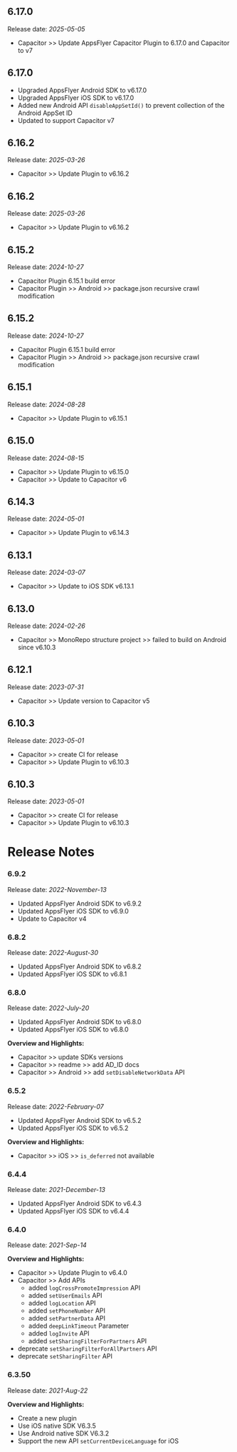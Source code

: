 ## 6.17.0
 Release date: *2025-05-05*

- Capacitor >> Update AppsFlyer Capacitor Plugin to 6.17.0 and Capacitor to v7

## 6.17.0
- Upgraded AppsFlyer Android SDK to v6.17.0
- Upgraded AppsFlyer iOS SDK to v6.17.0
- Added new Android API `disableAppSetId()` to prevent collection of the Android AppSet ID
- Updated to support Capacitor v7

## 6.16.2
 Release date: *2025-03-26*

- Capacitor >> Update Plugin to v6.16.2

## 6.16.2
 Release date: *2025-03-26*

- Capacitor >> Update Plugin to v6.16.2

## 6.15.2
 Release date: *2024-10-27*

- Capacitor Plugin 6.15.1 build error
- Capacitor Plugin >> Android >> package.json recursive crawl modification

## 6.15.2
 Release date: *2024-10-27*

- Capacitor Plugin 6.15.1 build error
- Capacitor Plugin >> Android >> package.json recursive crawl modification

## 6.15.1
 Release date: *2024-08-28*

- Capacitor >> Update Plugin to v6.15.1

## 6.15.0
 Release date: *2024-08-15*

- Capacitor >> Update Plugin to v6.15.0
- Capacitor >> Update to Capacitor v6

## 6.14.3
 Release date: *2024-05-01*

- Capacitor >> Update Plugin to v6.14.3

## 6.13.1
 Release date: *2024-03-07*

- Capacitor >> Update to iOS SDK v6.13.1

## 6.13.0
 Release date: *2024-02-26*

- Capacitor >> MonoRepo structure project >> failed to build on Android since v6.10.3

## 6.12.1
 Release date: *2023-07-31*

- Capacitor >> Update version to Capacitor v5

## 6.10.3
 Release date: *2023-05-01*

- Capacitor >> create CI for release
- Capacitor >> Update Plugin to v6.10.3

## 6.10.3
 Release date: *2023-05-01*

- Capacitor >> create CI for release
- Capacitor >> Update Plugin to v6.10.3

# Release Notes
### 6.9.2
Release date: *2022-November-13*
- Updated AppsFlyer Android SDK to v6.9.2
- Updated AppsFlyer iOS SDK to v6.9.0
- Update to Capacitor v4
### 6.8.2
Release date: *2022-August-30*
- Updated AppsFlyer Android SDK to v6.8.2
- Updated AppsFlyer iOS SDK to v6.8.1
### 6.8.0
Release date: *2022-July-20*
- Updated AppsFlyer Android SDK to v6.8.0
- Updated AppsFlyer iOS SDK to v6.8.0

**Overview and Highlights:**
- Capacitor >> update SDKs versions 
- Capacitor >> readme >> add AD_ID docs
- Capacitor >> Android >> add `setDisableNetworkData` API
### 6.5.2
Release date: *2022-February-07*
- Updated AppsFlyer Android SDK to v6.5.2
- Updated AppsFlyer iOS SDK to v6.5.2

**Overview and Highlights:**
- Capacitor >> iOS >> `is_deferred` not available  
### 6.4.4
Release date: *2021-December-13*
- Updated AppsFlyer Android SDK to v6.4.3
- Updated AppsFlyer iOS SDK to v6.4.4
### 6.4.0
Release date: *2021-Sep-14* 

**Overview and Highlights:**
- Capacitor >> Update Plugin to v6.4.0 
- Capacitor >> Add APIs
  - added `logCrossPromoteImpression` API
  - added `setUserEmails` API
  - added `logLocation` API  
  - added `setPhoneNumber` API
  - added `setPartnerData` API
  - added `deepLinkTimeout` Parameter
  - added `logInvite` API
  - added `setSharingFilterForPartners` API
- deprecate `setSharingFilterForAllPartners` API
- deprecate `setSharingFilter` API


### 6.3.50
Release date: *2021-Aug-22* 

**Overview and Highlights:**
- Create a new plugin
- Use iOS native SDK  V6.3.5
- Use Android native SDK  V6.3.2
- Support the new API `setCurrentDeviceLanguage` for iOS
